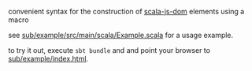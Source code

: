 convenient syntax for the construction of [scala-js-dom](https://github.com/scala-js/scala-js-dom) elements using a macro

see [sub/example/src/main/scala/Example.scala](sub/example/src/main/scala/Example.scala) for a usage example.

to try it out, execute ```sbt bundle``` and and point your browser to [sub/example/index.html](sub/example/index.html).
